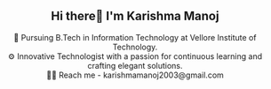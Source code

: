 <h2 align="center">Hi there👋 I'm Karishma Manoj</h2>

<p align="center">
🏢 Pursuing B.Tech in Information Technology at Vellore Institute of Technology.</br>  
⚙️ Innovative Technologist with a passion for continuous learning and crafting elegant solutions.</br>  
🤝🏻 Reach me - karishmamanoj2003@gmail.com
</p>

